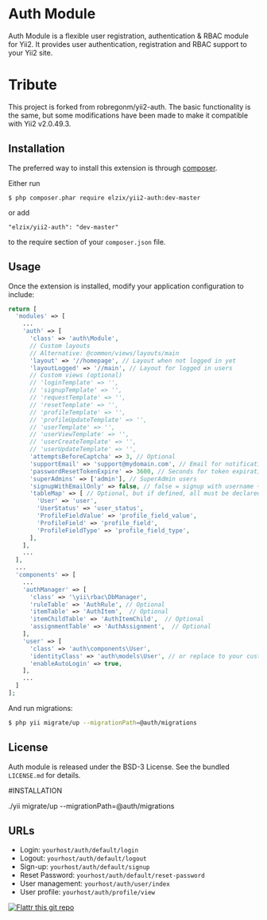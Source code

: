 # Auth Module

Auth Module is a flexible user registration, authentication & RBAC module for Yii2. It provides user authentication, registration and RBAC support to your Yii2 site.

# Tribute

This project is forked from robregonm/yii2-auth. The basic functionality is the same, but some modifications have been made to make it compatible with Yii2 v2.0.49.3.

## Installation

The preferred way to install this extension is through [composer](http://getcomposer.org/download/).

Either run

```
$ php composer.phar require elzix/yii2-auth:dev-master
```

or add

```
"elzix/yii2-auth": "dev-master"
```

to the require section of your `composer.json` file.

## Usage

Once the extension is installed, modify your application configuration to include:

```php
return [
  'modules' => [
    ...
    'auth' => [
      'class' => 'auth\Module',
      // Custom layouts
      // Alternative: @common/views/layouts/main
      'layout' => '//homepage', // Layout when not logged in yet
      'layoutLogged' => '//main', // Layout for logged in users
      // Custom views (optional)
      // 'loginTemplate' => '',
      // 'signupTemplate' => '',
      // 'requestTemplate' => '',
      // 'resetTemplate' => '',
      // 'profileTemplate' => '',
      // 'profileUpdateTemplate' => '',
      // 'userTemplate' => '',
      // 'userViewTemplate' => '',
      // 'userCreateTemplate' => '',
      // 'userUpdateTemplate' => '',
      'attemptsBeforeCaptcha' => 3, // Optional
      'supportEmail' => 'support@mydomain.com', // Email for notifications
      'passwordResetTokenExpire' => 3600, // Seconds for token expiration
      'superAdmins' => ['admin'], // SuperAdmin users
      'signupWithEmailOnly' => false, // false = signup with username + email, true = only email signup
      'tableMap' => [ // Optional, but if defined, all must be declared
        'User' => 'user',
        'UserStatus' => 'user_status',
        'ProfileFieldValue' => 'profile_field_value',
        'ProfileField' => 'profile_field',
        'ProfileFieldType' => 'profile_field_type',
      ],
    ],
    ...
  ],
  ...
  'components' => [
    ...
    'authManager' => [
      'class' => '\yii\rbac\DbManager',
      'ruleTable' => 'AuthRule', // Optional
      'itemTable' => 'AuthItem',  // Optional
      'itemChildTable' => 'AuthItemChild',  // Optional
      'assignmentTable' => 'AuthAssignment',  // Optional
    ],
    'user' => [
      'class' => 'auth\components\User',
      'identityClass' => 'auth\models\User', // or replace to your custom identityClass
      'enableAutoLogin' => true,
    ],
    ...
  ]
];
```

And run migrations:

```bash
$ php yii migrate/up --migrationPath=@auth/migrations
```

## License

Auth module is released under the BSD-3 License. See the bundled `LICENSE.md` for details.

#INSTALLATION

./yii migrate/up --migrationPath=@auth/migrations

## URLs

- Login: `yourhost/auth/default/login`
- Logout: `yourhost/auth/default/logout`
- Sign-up: `yourhost/auth/default/signup`
- Reset Password: `yourhost/auth/default/reset-password`
- User management: `yourhost/auth/user/index`
- User profile: `yourhost/auth/profile/view`

[![Flattr this git repo](http://api.flattr.com/button/flattr-badge-large.png)](https://flattr.com/submit/auto?user_id=robregonm&url=https://github.com/robregonm/yii2-auth&title=Yii2-PDF&language=&tags=github&category=software)
